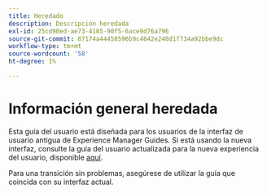 ```yaml
---
title: Heredado
description: Descripción heredada
exl-id: 25cd90ed-ae73-4185-90f5-6ace9d76a796
source-git-commit: 87174a44458596b9c4642e248d1f734a92bbe9dc
workflow-type: tm+mt
source-wordcount: '58'
ht-degree: 1%

---
```



# Información general heredada

Esta guía del usuario está diseñada para los usuarios de la interfaz de usuario antigua de Experience Manager Guides. Si está usando la nueva interfaz, consulte la guía del usuario actualizada para la nueva experiencia del usuario, disponible [aquí](https://experienceleague.adobe.com/en/docs/experience-manager-guides/using/user-guide/about-aem-guide/intro).

Para una transición sin problemas, asegúrese de utilizar la guía que coincida con su interfaz actual.
